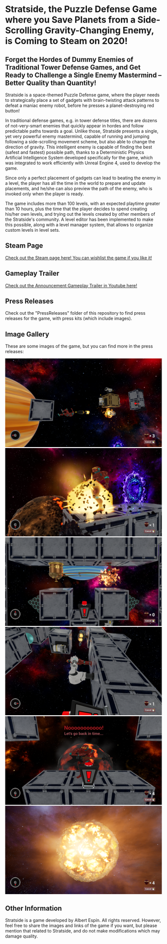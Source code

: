 # Stratside, the Puzzle Defense Game where you Save Planets from a Side-Scrolling Gravity-Changing Enemy, is Coming to Steam on 2020!

## Forget the Hordes of Dummy Enemies of Traditional Tower Defense Games, and Get Ready to Challenge a Single Enemy Mastermind – Better Quality than Quantity!

Stratside is a space-themed Puzzle Defense game, where the player needs to strategically place a set of gadgets with brain-twisting attack patterns to defeat a maniac enemy robot, before he presses a planet-destroying red button!

In traditional defense games, e.g. in tower defense titles, there are dozens of not-very-smart enemies that quickly appear in hordes and follow predictable paths towards a goal. Unlike those, Stratside presents a single, yet very powerful enemy mastermind, capable of running and jumping following a side-scrolling movement scheme, but also able to change the direction of gravity. This intelligent enemy is capable of finding the best (safest and fastest) possible path, thanks to a Deterministic Physics Artificial Intelligence System developed specifically for the game, which was integrated to work efficiently with Unreal Engine 4, used to develop the game.

Since only a perfect placement of gadgets can lead to beating the enemy in a level, the player has all the time in the world to prepare and update placements, and he/she can also preview the path of the enemy, who is invoked only when the player is ready.

The game includes more than 100 levels, with an expected playtime  greater than 10 hours, plus the time that the player decides to spend creating his/her own levels, and trying out the levels created by other members of the Stratside's community. A level editor has been implemented to make this possible, along with a level manager system, that allows to organize custom levels in level sets.


## Steam Page

[Check out the Steam page here! You can wishlist the game if you like it!](https://store.steampowered.com/app/604990/Stratside/)

## Gameplay Trailer

[Check out the Announcement Gameplay Trailer in Youtube here!](https://www.youtube.com/watch?v=0owdmmGytRY)

## Press Releases

Check out the "PressReleases" folder of this repository to find press releases for the game, with press kits (which include images).

## Image Gallery

These are some images of the game, but you can find more in the press releases:

![](PressReleases/Announcement-Feb2020/images/in-game/png-high-quality/6.png)
![](PressReleases/Announcement-Feb2020/images/in-game/png-high-quality/16.png)
![](PressReleases/Announcement-Feb2020/images/in-game/png-high-quality/2.png)
![](PressReleases/Announcement-Feb2020/images/in-game/png-high-quality/10.png)
![](PressReleases/Announcement-Feb2020/images/in-game/png-high-quality/13.png)
![](PressReleases/Announcement-Feb2020/images/in-game/png-high-quality/14.png)


## Other Information

Stratside is a game developed by Albert Espín. All rights reserved. However, feel free to share the images and links of the game if you want, but please mention that related to Stratside, and do not make modifications which may damage quality.




